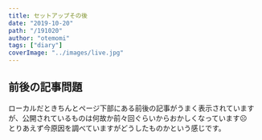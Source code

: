 ```yaml
---
title: セットアップその後
date: "2019-10-20"
path: "/191020"
author: "otemomi"
tags: ["diary"]
coverImage: "../images/live.jpg"
---
```


## 前後の記事問題
ローカルだときちんとページ下部にある前後の記事がうまく表示されていますが、公開されているものは何故か前々回ぐらいからおかしくなっています☹️  
とりあえず今原因を調べていますがどうしたものかという感じです。